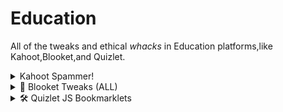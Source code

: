 # Education

All of the tweaks and ethical *whacks* in Education platforms,like Kahoot,Blooket,and Quizlet.

<details>
<summary>Kahoot Spammer!</summary>

- ***Kahoot:***
- [Kahoot Tweaks Source Code](https://sourcegraph.com/github.com/unixpickle/kahoot-hack/-/tree/kahoot-flood)
- [Kahoot Repo](https://github.com/unixpickle/kahoot-hack)
- [Kahoot Spammer/Auto Answer Correctly](https://schoolcheats.net/kahoot)
- [Specifically for Spamming Bots](https://kahootbot.net/)
- [Crash the Kahoot Loading Screen IN CLASS](https://kahootbot.org/)
</details>

<details>
<summary>🚀 Blooket Tweaks (ALL)</summary>

- ***Blooket (ALLLLLLLLLL)***
- [Blooket(Cheat the system)](https://schoolcheats.net/blooket)
- [Javascript Bookmarklets](https://exploit-master122.github.io/blooket/)
</details>

<details>
<summary>🛠️ Quizlet JS Bookmarklets</summary>

- ***Quizlet:***
- [CheatNetwork JS Bookmarklets and Flooders](https://cheatnetwork.eu/services/quizlet) 
</details>

